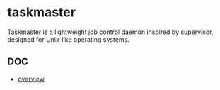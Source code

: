 # taskmaster
Taskmaster is a lightweight job control daemon inspired by supervisor, designed for Unix-like operating systems. 

## DOC
- [overview](Doc/overview.md)